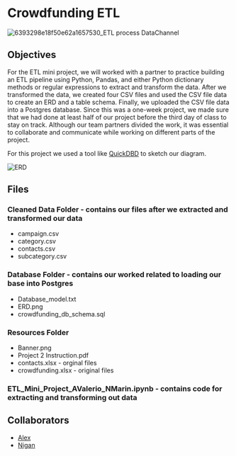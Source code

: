 # Crowdfunding ETL

![6393298e18f50e62a1657530_ETL process DataChannel](https://github.com/MidnightAlex6/Crowdfunding_ETL/assets/126301312/e35eab5d-9d19-45df-b01d-d46a75702b71)

## Objectives

For the ETL mini project, we will worked with a partner to practice building an ETL pipeline using Python, Pandas, and either Python dictionary methods or regular expressions to extract and transform the data. After we transformed the data, we created four CSV files and used the CSV file data to create an ERD and a table schema. Finally, we uploaded the CSV file data into a Postgres database.
Since this was a one-week project, we made sure that we had done at least half of our project before the third day of class to stay on track.
Although our team partners divided the work, it was essential to collaborate and communicate while working on different parts of the project.

For this project we used a tool like [QuickDBD](https://app.quickdatabasediagrams.com/#/d/pXfEQb) to sketch our diagram.

![ERD](https://github.com/MidnightAlex6/Crowdfunding_ETL/assets/126301312/a8f01f8a-f6bd-4aa1-85c3-c1e91c25514a)

## Files

### Cleaned Data Folder - contains our files after we extracted and transformed our data

 * campaign.csv
 * category.csv
 * contacts.csv
 * subcategory.csv

### Database Folder - contains our worked related to loading our base into Postgres

 * Database_model.txt
 * ERD.png 
 * crowdfunding_db_schema.sql

### Resources Folder

 * Banner.png
 * Project 2 Instruction.pdf
 * contacts.xlsx - orginal files 
 * crowdfunding.xlsx - original files

### ETL_Mini_Project_AValerio_NMarin.ipynb - contains code for extracting and transforming out data


## Collaborators

  * [Alex](https://github.com/MidnightAlex6)
  * [Nigan](https://github.com/niganmarin)
